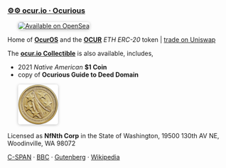 
###  [⚙⚙ ocur.io · Ocurious](https://github.com/nfnth/nfnth)

<a href="https://opensea.io/ocurio" title="Buy on OpenSea" target="_blank"><img style="margin-left:24px; width:220px; border-radius:5px; box-shadow: 0px 1px 6px rgba(0, 0, 0, 0.25);" src="https://storage.googleapis.com/opensea-static/Logomark/Badge%20-%20Available%20On%20-%20Light.png" alt="Available on OpenSea" /></a>

Home of **[OcurOS](https://github.com/nfnth/os)** and the [**OCUR**](https://etherscan.io/token/0xCcaB679860B1017589239BCeEEabe5CD45965aFc) *ETH ERC-20* token | [trade on Uniswap](https://app.uniswap.org/#/pool/103894) 

The [**ocur.io Collectible**](https://buy.stripe.com/5kA4hL5NB6Qv7Ty5kk) is also available, includes,

- 2021 *Native American* **$1 Coin**
- copy of **Ocurious Guide to Deed Domain**

<a href="https://buy.stripe.com/5kA4hL5NB6Qv7Ty5kk" target="_blank"><img style="margin-left:24px; width:90px; border-radius:5px; box-shadow: 0px 1px 6px rgba(0, 0, 0, 0.25);" src="img/coin.jpg" alt="Purchase ocur.io Collectible" /></a>

Licensed as **NfNth Corp** in the State of Washington, 19500 130th AV NE, Woodinville, WA 98072

[C-SPAN](https://www.c-span.org) · [BBC](http://feeds.bbci.co.uk/news/rss.xml) · [Gutenberg](http://www.gutenberg.org) · [Wikipedia](http://www.wikipedia.org/wiki/Special:Random)
